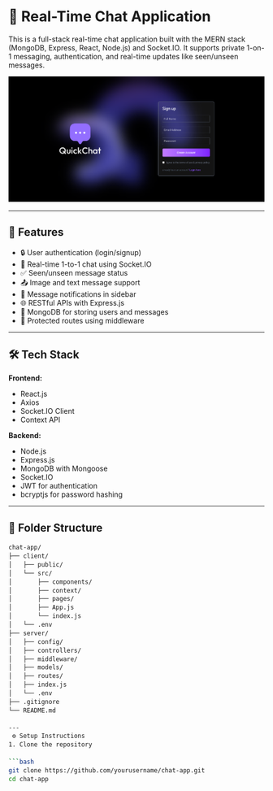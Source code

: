 # 💬 Real-Time Chat Application

This is a full-stack real-time chat application built with the MERN stack (MongoDB, Express, React, Node.js) and Socket.IO. It supports private 1-on-1 messaging, authentication, and real-time updates like seen/unseen messages.

![Home Page](./client/public/homepage.png)

---

## 🚀 Features

- 🔒 User authentication (login/signup)
- 💬 Real-time 1-to-1 chat using Socket.IO
- ✅ Seen/unseen message status
- 📤 Image and text message support
- 🔔 Message notifications in sidebar
- 🌐 RESTful APIs with Express.js
- 🧠 MongoDB for storing users and messages
- 🔧 Protected routes using middleware

---

## 🛠 Tech Stack

**Frontend:**  
- React.js  
- Axios  
- Socket.IO Client  
- Context API

**Backend:**  
- Node.js  
- Express.js  
- MongoDB with Mongoose  
- Socket.IO  
- JWT for authentication  
- bcryptjs for password hashing  

---

## 📁 Folder Structure

```bash
chat-app/
├── client/
│   ├── public/
│   └── src/
│       ├── components/
│       ├── context/
│       ├── pages/
│       ├── App.js
│       └── index.js
│   └── .env
├── server/
│   ├── config/
│   ├── controllers/
│   ├── middleware/
│   ├── models/
│   ├── routes/
│   ├── index.js
│   └── .env
├── .gitignore
└── README.md

---
 ⚙️ Setup Instructions
1. Clone the repository

```bash
git clone https://github.com/yourusername/chat-app.git
cd chat-app
